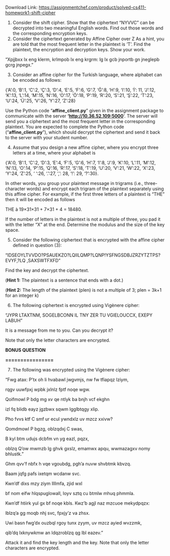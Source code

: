 Download Link: https://assignmentchef.com/product/solved-cs411-homework1-shift-cipher
<br>
<ol>

 <li> Consider the shift cipher. Show that the ciphertext “NYVVC” can be decrypted into two meaningful English words. Find out those words and the corresponding encryption keys.</li>

 <li> Consider the ciphertext generated by Affine Cipher over Z As a hint, you are told that the most frequent letter in the plaintext is ‘T’. Find the plaintext, the encryption and decryption keys. Show your work.</li>

</ol>

“Xpjjbxx lx eng klerm, krlmpob lx eng krgrm: lg lx gcb jnportb gn jneglepb gcrg jnpegx.”

<ol start="3">

 <li> Consider an affine cipher for the Turkish language, where alphabet can be encoded as follows:</li>

</ol>

{‘A’:0, ‘B’:1, ‘C’:2, ‘Ç’:3, ‘D’:4, ‘E’:5, ‘F’:6, ‘G’:7, ‘Ğ’:8, ‘H’:9, ‘I’:10, ‘İ’: 11, ‘J’:12, ‘K’:13, ‘L’:14, ‘M’:15, ‘N’:16, ‘O’:17, ‘Ö’:18, ‘P’:19, ‘R’:20, ‘S’:21,  ‘Ş’:22, ‘T’:23, ‘U’:24, ‘Ü’:25, ‘V’:26, ‘Y’:27, ‘Z’:28}

Use the Python code “<strong>affine_client.py</strong>” given in the assignment package to communicate with the server <strong>‘http://10.36.52.109:5000</strong>‘. The server will send you a ciphertext and the most frequent letter in the corresponding plaintext. You are expected to complete the Python code (“<strong>affine_client.py</strong>”), which should decrypt the ciphertext and send it back to the server with your student number.

<ol start="4">

 <li> Assume that you design a new affine cipher, where you encrypt three letters at a time, where your alphabet is</li>

</ol>

{‘A’:0, ‘B’:1, ‘C’:2, ‘D’:3, ‘E’:4, ‘F’:5, ‘G’:6, ‘H’:7, ‘I’:8, ‘J’:9, ‘K’:10, ‘L’:11, ‘M’:12, ‘N’:13, ‘O’:14, ‘P’:15, ‘Q’:16, ‘R’:17, ‘S’:18, ‘T’:19, ‘U’:20, ‘V’:21, ‘W’:22, ‘X’:23, ‘Y’:24, ‘Z’:25,     ‘ ‘:26, ‘.’:27, ‘,’: 28, ‘!’: 29, ‘?’:30}.

In other words, you group your plaintext message in trigrams (i.e., three-character words) and encrypt each trigram of the plaintext separately using this affine cipher. For example, if the first three letters of a plaintext is “THE” then it will be encoded as follows

THE à 19×31×31 + 7×31 + 4 = 18480.

If the number of letters in the plaintext is not a multiple of three, you pad it with the letter “X” at the end. Determine the modulus and the size of the key space.

<ol start="5">

 <li> Consider the following ciphertext that is encrypted with the affine cipher defined in question (3):</li>

</ol>

“IDSEOYLTVVDO?PSAUEKZO?LQIILQMP?LQNP!YSFNGSDBJZRZYTZTPS?EVYF,?LQ ,SAXSWTFXFD”

Find the key and decrypt the ciphertext.

(<strong>Hint 1:</strong> The plaintext is a sentence that ends with a dot.)

(<strong>Hint 2:</strong> The length of the plaintext (plen) is not a multiple of 3; plen = 3k+1 for an integer k)

<ol start="6">

 <li>The following ciphertext is encrypted using Vigènere cipher:</li>

</ol>

“JYPR LTAXTNM, SOGELBCONN IL TNY ZER TU VGIELOUCCX, EXEPY LABUH”

It is a message from me to you. Can you decrypt it?

Note that only the letter characters are encrypted.

<strong>BONUS QUESTION</strong>

<strong>================</strong>

<ol start="7">

 <li>The following was encrypted using the Vigènere cipher:</li>

</ol>

<strong> </strong>

“Fwg atax: P’tx oh li hvabawl jwgvmjs, nw fw tfiapqz lziym,

rqgv uuwfpxj wpbk jxlnlz fptf noqe wgw.

Qoifmowl P bdg mg xv qe ntlyk ba bnjh vcf ekghn

izl fq blidb eayz jgzbwx sqwm lgglbtqgy xlip.

Pho fvvs ktf C smf ur ecul ywndxlz uv mzcz xxivw?

Qomdmowl P bgzg, oblzqdxj C swas,

B kyl btm udujs dcbfm vn yg eazl, pqzx,

oblzq Q’ow mwmzb lg ghvk gxslz, emamwx apqu, wwmazagxv nomy bhlustk.”




Ghm qvv’f nbfx h vqe vgoubdg, pgh’a nuvw shvbtmk kbvzq.

Baam jqfg pafs ixetqm wcdanw svc.

Kwn’df dixs mzy ziym llllmfa, zjid wxl

bf nom eifw hlqspuglowall, loyv sztq cu btmlw mhuq phmmla.

Kwn’df htiirk yul gx bf noqe kbls. Kwz’b agjl naz mzcuoe mekydpqzx:

lblzq’a gg moqb nhj svc, fpxjy’z va zhsx.

Uwi basn fwg’dx ouzbql rgoy tunx zyym, uv mzcz ayied wvzzmk,

qib’dq lxknywkmw an ldqzroblzq qg lbl eazev.”




Attack it and find the key length and the key. Note that only the letter characters are encrypted.


